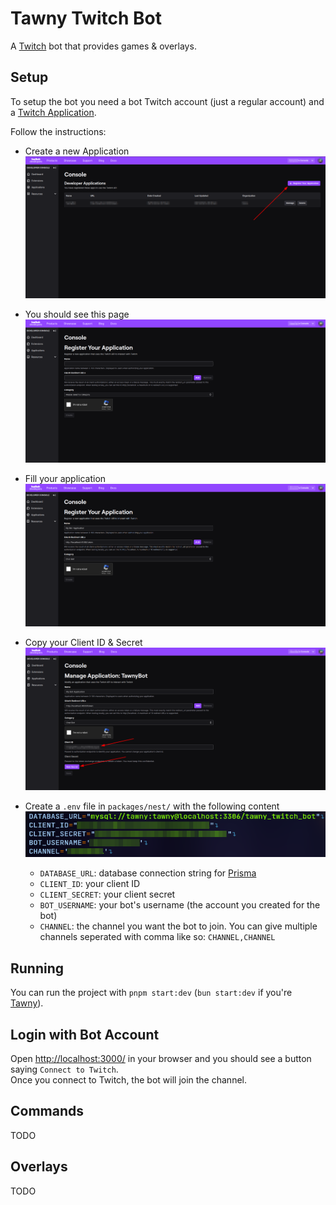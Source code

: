 # Tawny Twitch Bot

A [Twitch](https://twitch.tv/) bot that provides games & overlays.

## Setup

To setup the bot you need a bot Twitch account (just a regular account) and a [Twitch Application](https://dev.twitch.tv/console/apps).

Follow the instructions:

-   Create a new Application
    ![Register Your Application](./images/register-your-application.png)

-   You should see this page
    ![Register application page](./images/new-application.png)

-   Fill your application
    ![Fill your application](./images/fill-your-application.png)

-   Copy your Client ID & Secret
    ![Copy your Client ID & Secret](./images/new-secret.png)

-   Create a `.env` file in `packages/nest/` with the following content
    ![Env file](./images/env-file.png)

    -   `DATABASE_URL`: database connection string for [Prisma](https://prisma.io)
    -   `CLIENT_ID`: your client ID
    -   `CLIENT_SECRET`: your client secret
    -   `BOT_USERNAME`: your bot's username (the account you created for the bot)
    -   `CHANNEL`: the channel you want the bot to join. You can give multiple channels seperated with comma like so: `CHANNEL,CHANNEL`

## Running

You can run the project with `pnpm start:dev` (`bun start:dev` if you're [Tawny](https://github.com/twny)).

## Login with Bot Account

Open [http://localhost:3000/](http://localhost:3000/) in your browser and you should see a button saying `Connect to Twitch`.  
Once you connect to Twitch, the bot will join the channel.

## Commands

TODO

## Overlays

TODO

